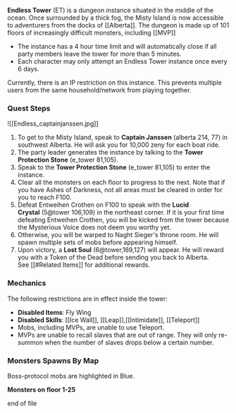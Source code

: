 **Endless Tower** (ET) is a dungeon instance situated in the middle of the ocean. Once surrounded by a thick fog, the Misty Island is now accessible to adventurers from the docks of [[Alberta]]. The dungeon is made up of 101 floors of increasingly difficult monsters, including [[MVP]]

*   The instance has a 4 hour time limit and will automatically close if all party members leave the tower for more than 5 minutes.
*    Each character may only attempt an Endless Tower instance once every 6 days.

Currently, there is an IP restriction on this instance. This prevents multiple users from the same household/network from playing together.

### Quest Steps

![[Endless_captainjanssen.jpg]]
1. To get to the Misty Island, speak to **Captain Janssen** (alberta 214, 77) in southwest Alberta. He will ask you for 10,000 zeny for each boat ride.
2. The party leader generates the instance by talking to the **Tower Protection Stone** (e_tower 81,105).
3. Speak to the **Tower Protection Stone** (e_tower 81,105) to enter the instance.
4. Clear all the monsters on each floor to progress to the next. Note that if you have Ashes of Darkness, not all areas must be cleared in order for you to reach F100.
5. Defeat Entweihen Crothen on F100 to speak with the **Lucid Crystal** (5@tower 106,109) in the northeast corner. If it is your first time defeating Entweihen Crothen, you will be kicked from the tower because the Mysterious Voice does not deem you worthy yet.
6. Otherwise, you will be warped to Naght Sieger's throne room. He will spawn multiple sets of mobs before appearing himself.
7. Upon victory, a **Lost Soul** (6@tower,169,127) will appear. He will reward you with a Token of the Dead before sending you back to Alberta. See [[#Related Items]] for additional rewards.

### Mechanics
The following restrictions are in effect inside the tower:

* **Disabled Items**: Fly Wing
*    **Disabled Skills**: [[Ice Wall]], [[Leap]],[[Intimidate]], [[Teleport]]
*    Mobs, including MVPs, are unable to use Teleport.
*    MVPs are unable to recall slaves that are out of range. They will only re-summon when the number of slaves drops below a certain number.

### Monsters Spawns By Map
Boss-protocol mobs are highlighted in Blue.

**Monsters on floor 1-25**


end of file


